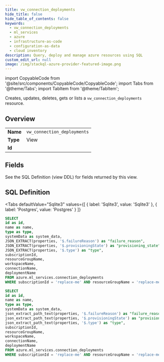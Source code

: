 ```yaml
--- 
title: vw_connection_deployments
hide_title: false
hide_table_of_contents: false
keywords:
  - vw_connection_deployments
  - ml_services
  - azure
  - infrastructure-as-code
  - configuration-as-data
  - cloud inventory
description: Query, deploy and manage azure resources using SQL
custom_edit_url: null
image: /img/stackql-azure-provider-featured-image.png
---
```


import CopyableCode from '@site/src/components/CopyableCode/CopyableCode';
import Tabs from '@theme/Tabs';
import TabItem from '@theme/TabItem';

Creates, updates, deletes, gets or lists a <code>vw_connection_deployments</code> resource.

## Overview
<table><tbody>
<tr><td><b>Name</b></td><td><code>vw_connection_deployments</code></td></tr>
<tr><td><b>Type</b></td><td>View</td></tr>
<tr><td><b>Id</b></td><td><CopyableCode code="azure.ml_services.vw_connection_deployments" /></td></tr>
</tbody></table>

## Fields

See the SQL Definition (view DDL) for fields returned by this view.

## SQL Definition

<Tabs
defaultValue="Sqlite3"
values={[
{ label: 'Sqlite3', value: 'Sqlite3' },
{ label: 'Postgres', value: 'Postgres' }
]}
>
<TabItem value="Sqlite3">

```sql
SELECT
id as id,
name as name,
type as type,
systemData as system_data,
JSON_EXTRACT(properties, '$.failureReason') as "failure_reason",
JSON_EXTRACT(properties, '$.provisioningState') as "provisioning_state",
JSON_EXTRACT(properties, '$.type') as "type",
subscriptionId,
resourceGroupName,
workspaceName,
connectionName,
deploymentName
FROM azure.ml_services.connection_deployments
WHERE subscriptionId = 'replace-me' AND resourceGroupName = 'replace-me' AND workspaceName = 'replace-me' AND connectionName = 'replace-me';
```

</TabItem>
<TabItem value="Postgres">

```sql
SELECT
id as id,
name as name,
type as type,
systemData as system_data,
json_extract_path_text(properties, '$.failureReason') as "failure_reason",
json_extract_path_text(properties, '$.provisioningState') as "provisioning_state",
json_extract_path_text(properties, '$.type') as "type",
subscriptionId,
resourceGroupName,
workspaceName,
connectionName,
deploymentName
FROM azure.ml_services.connection_deployments
WHERE subscriptionId = 'replace-me' AND resourceGroupName = 'replace-me' AND workspaceName = 'replace-me' AND connectionName = 'replace-me';
```

</TabItem>
</Tabs>
